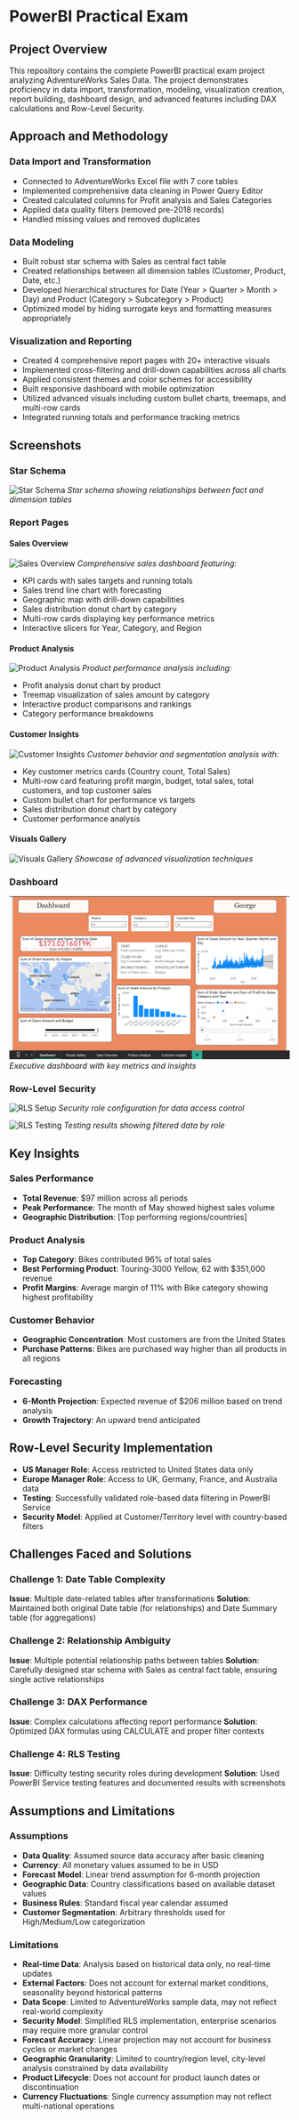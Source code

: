 # PowerBI Practical Exam

## Project Overview
This repository contains the complete PowerBI practical exam project analyzing AdventureWorks Sales Data. The project demonstrates proficiency in data import, transformation, modeling, visualization creation, report building, dashboard design, and advanced features including DAX calculations and Row-Level Security.

## Approach and Methodology

### Data Import and Transformation
- Connected to AdventureWorks Excel file with 7 core tables
- Implemented comprehensive data cleaning in Power Query Editor
- Created calculated columns for Profit analysis and Sales Categories
- Applied data quality filters (removed pre-2018 records)
- Handled missing values and removed duplicates

### Data Modeling
- Built robust star schema with Sales as central fact table
- Created relationships between all dimension tables (Customer, Product, Date, etc.)
- Developed hierarchical structures for Date (Year > Quarter > Month > Day) and Product (Category > Subcategory > Product)
- Optimized model by hiding surrogate keys and formatting measures appropriately

### Visualization and Reporting
- Created 4 comprehensive report pages with 20+ interactive visuals
- Implemented cross-filtering and drill-down capabilities across all charts
- Applied consistent themes and color schemes for accessibility
- Built responsive dashboard with mobile optimization
- Utilized advanced visuals including custom bullet charts, treemaps, and multi-row cards
- Integrated running totals and performance tracking metrics

## Screenshots

### Star Schema
![Star Schema](screenshots/model_view.png)
*Star schema showing relationships between fact and dimension tables*

### Report Pages

#### Sales Overview
![Sales Overview](screenshots/sales_overview_page.png)
*Comprehensive sales dashboard featuring:*
- KPI cards with sales targets and running totals
- Sales trend line chart with forecasting
- Geographic map with drill-down capabilities
- Sales distribution donut chart by category
- Multi-row cards displaying key performance metrics
- Interactive slicers for Year, Category, and Region

#### Product Analysis
![Product Analysis](screenshots/product_analysis_page.png)
*Product performance analysis including:*
- Profit analysis donut chart by product
- Treemap visualization of sales amount by category
- Interactive product comparisons and rankings
- Category performance breakdowns

#### Customer Insights
![Customer Insights](screenshots/customer_insights_page.png)
*Customer behavior and segmentation analysis with:*
- Key customer metrics cards (Country count, Total Sales)
- Multi-row card featuring profit margin, budget, total sales, total customers, and top customer sales
- Custom bullet chart for performance vs targets
- Sales distribution donut chart by category
- Customer performance analysis

#### Visuals Gallery
![Visuals Gallery](screenshots/visuals_gallery_page.png)
*Showcase of advanced visualization techniques*

### Dashboard
![PowerBI Dashboard](screenshots/dashboard.png)
*Executive dashboard with key metrics and insights*

### Row-Level Security
![RLS Setup](screenshots/rls_setup.png)
*Security role configuration for data access control*

![RLS Testing](screenshots/rls_testing.png)
*Testing results showing filtered data by role*

## Key Insights

### Sales Performance
- **Total Revenue**: $97 million across all periods
- **Peak Performance**: The month of May showed highest sales volume
- **Geographic Distribution**: [Top performing regions/countries]

### Product Analysis
- **Top Category**: Bikes contributed 96% of total sales
- **Best Performing Product**: Touring-3000 Yellow, 62 with $351,000 revenue
- **Profit Margins**: Average margin of 11% with Bike category showing highest profitability

### Customer Behavior
- **Geographic Concentration**: Most customers are from the United States
- **Purchase Patterns**: Bikes are purchased way higher than all products in all regions

### Forecasting
- **6-Month Projection**: Expected revenue of $206 million based on trend analysis
- **Growth Trajectory**: An upward trend anticipated

## Row-Level Security Implementation
- **US Manager Role**: Access restricted to United States data only
- **Europe Manager Role**: Access to UK, Germany, France, and Australia data
- **Testing**: Successfully validated role-based data filtering in PowerBI Service
- **Security Model**: Applied at Customer/Territory level with country-based filters

## Challenges Faced and Solutions

### Challenge 1: Date Table Complexity
**Issue**: Multiple date-related tables after transformations
**Solution**: Maintained both original Date table (for relationships) and Date Summary table (for aggregations)

### Challenge 2: Relationship Ambiguity
**Issue**: Multiple potential relationship paths between tables
**Solution**: Carefully designed star schema with Sales as central fact table, ensuring single active relationships

### Challenge 3: DAX Performance
**Issue**: Complex calculations affecting report performance
**Solution**: Optimized DAX formulas using CALCULATE and proper filter contexts

### Challenge 4: RLS Testing
**Issue**: Difficulty testing security roles during development
**Solution**: Used PowerBI Service testing features and documented results with screenshots

## Assumptions and Limitations

### Assumptions
- **Data Quality**: Assumed source data accuracy after basic cleaning
- **Currency**: All monetary values assumed to be in USD
- **Forecast Model**: Linear trend assumption for 6-month projection
- **Geographic Data**: Country classifications based on available dataset values
- **Business Rules**: Standard fiscal year calendar assumed
- **Customer Segmentation**: Arbitrary thresholds used for High/Medium/Low categorization

### Limitations
- **Real-time Data**: Analysis based on historical data only, no real-time updates
- **External Factors**: Does not account for external market conditions, seasonality beyond historical patterns
- **Data Scope**: Limited to AdventureWorks sample data, may not reflect real-world complexity
- **Security Model**: Simplified RLS implementation, enterprise scenarios may require more granular control
- **Forecast Accuracy**: Linear projection may not account for business cycles or market changes
- **Geographic Granularity**: Limited to country/region level, city-level analysis constrained by data availability
- **Product Lifecycle**: Does not account for product launch dates or discontinuation
- **Currency Fluctuations**: Single currency assumption may not reflect multi-national operations
